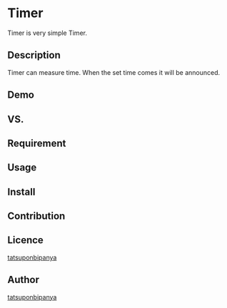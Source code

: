 # Timer
Timer is very simple Timer.

## Description
Timer can measure time.
When the set time comes it will be announced.

## Demo

## VS. 

## Requirement

## Usage

## Install

## Contribution

## Licence

[tatsuponbipanya](https://github.com/tatsuponbipanya)

## Author

[tatsuponbipanya](https://github.com/tatsuponbipanya)
